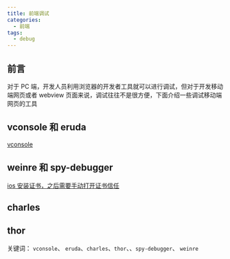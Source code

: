 ```yaml
---
title: 前端调试
categories:
  - 前端
tags:
  - debug
---
```


## 前言

对于 PC 端，开发人员利用浏览器的开发者工具就可以进行调试，但对于开发移动端网页或者 webview 页面来说，调试往往不是很方便，下面介绍一些调试移动端网页的工具

## vconsole 和 eruda

[vconsole](https://github.com/Tencent/vConsole)

## weinre 和 spy-debugger

[ios 安装证书，之后需要手动打开证书信任](https://github.com/wuchangming/spy-debugger/issues/42)

## charles

## thor

关键词：
`vconsole`、 `eruda`、`charles`、`thor`、、`spy-debugger`、 `weinre`
